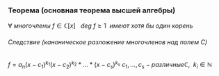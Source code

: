 ### Теорема (основная теорема высшей алгебры)
$\forall~многочлены~f\in \mathbb{C}[x]~~~deg~f\geq 1~~имеют~хотя~бы~один~корень$

###### Следствие (каноническое разложение многочленов над полем C)
$f = a_n(x - c_1)^{k_1}(x - c_2)^{k_2}*...*(x - c_s)^{k_s}$
$c_1,...,c_s - различные \mathbb{C},~~k_i \in\mathbb{N}$
